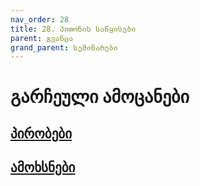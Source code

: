```yaml
---
nav_order: 28
title: 28. პითონის საწყისები
parent: გვანცა
grand_parent: სემინარები
---
```


# გარჩეული ამოცანები
## [პირობები](https://github.com/freeuni-paradigms/freeuni-paradigms.github.io/blob/master/exercises/python_basics/exercises.py)
## [ამოხსნები](https://github.com/freeuni-paradigms/freeuni-paradigms.github.io/blob/master/exercises/python_basics/solutions.py)
